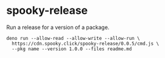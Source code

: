 # spooky-release

Run a release for a version of a package.

```shell
deno run --allow-read --allow-write --allow-run \
  https://cdn.spooky.click/spooky-release/0.0.5/cmd.js \
  --pkg name --version 1.0.0 --files readme.md
```